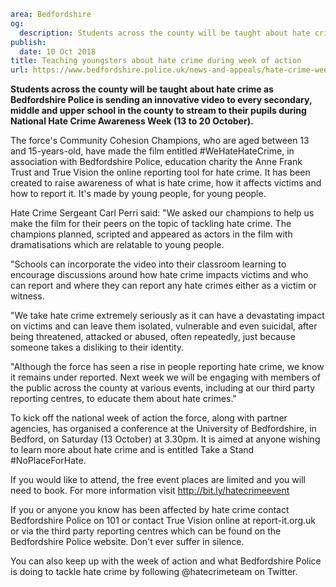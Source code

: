 ```yaml
area: Bedfordshire
og:
  description: Students across the county will be taught about hate crime as Bedfordshire Police is sending an innovative video to every secondary, middle and upper school in the county to stream to their pupils during National Hate Crime Awareness Week (13 to 20 October).
publish:
  date: 10 Oct 2018
title: Teaching youngsters about hate crime during week of action
url: https://www.bedfordshire.police.uk/news-and-appeals/hate-crime-week-oct18
```

**Students across the county will be taught about hate crime as Bedfordshire Police is sending an innovative video to every secondary, middle and upper school in the county to stream to their pupils during National Hate Crime Awareness Week (13 to 20 October).**

The force's Community Cohesion Champions, who are aged between 13 and 15-years-old, have made the film entitled #WeHateHateCrime, in association with Bedfordshire Police, education charity the Anne Frank Trust and True Vision the online reporting tool for hate crime. It has been created to raise awareness of what is hate crime, how it affects victims and how to report it. It's made by young people, for young people.

Hate Crime Sergeant Carl Perri said: "We asked our champions to help us make the film for their peers on the topic of tackling hate crime. The champions planned, scripted and appeared as actors in the film with dramatisations which are relatable to young people.

"Schools can incorporate the video into their classroom learning to encourage discussions around how hate crime impacts victims and who can report and where they can report any hate crimes either as a victim or witness.

"We take hate crime extremely seriously as it can have a devastating impact on victims and can leave them isolated, vulnerable and even suicidal, after being threatened, attacked or abused, often repeatedly, just because someone takes a disliking to their identity.

"Although the force has seen a rise in people reporting hate crime, we know it remains under reported. Next week we will be engaging with members of the public across the county at various events, including at our third party reporting centres, to educate them about hate crimes."

To kick off the national week of action the force, along with partner agencies, has organised a conference at the University of Bedfordshire, in Bedford, on Saturday (13 October) at 3.30pm. It is aimed at anyone wishing to learn more about hate crime and is entitled Take a Stand #NoPlaceForHate.

If you would like to attend, the free event places are limited and you will need to book. For more information visit http://bit.ly/hatecrimeevent

If you or anyone you know has been affected by hate crime contact Bedfordshire Police on 101 or contact True Vision online at report-it.org.uk or via the third party reporting centres which can be found on the Bedfordshire Police website. Don't ever suffer in silence.

You can also keep up with the week of action and what Bedfordshire Police is doing to tackle hate crime by following @hatecrimeteam on Twitter.
